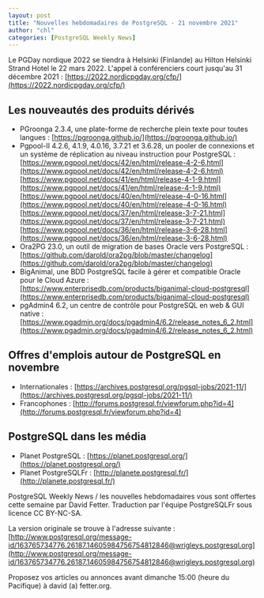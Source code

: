 ```yaml
---
layout: post
title: "Nouvelles hebdomadaires de PostgreSQL - 21 novembre 2021"
author: "chl"
categories: [PostgreSQL Weekly News]
---
```



Le PGDay nordique 2022 se tiendra à Helsinki (Finlande) au Hilton Helsinki Strand Hotel le 22 mars 2022.
L'appel à conférenciers court jusqu'au 31 décembre 2021 :
[https://2022.nordicpgday.org/cfp/](https://2022.nordicpgday.org/cfp/)

## Les nouveautés des produits dérivés

- PGroonga 2.3.4, une plate-forme de recherche plein texte pour toutes langues :
  [https://pgroonga.github.io/](https://pgroonga.github.io/)
- Pgpool-II 4.2.6, 4.1.9, 4.0.16, 3.7.21 et 3.6.28, un pooler de connexions et un système de réplication au niveau instruction pour PostgreSQL :
  [https://www.pgpool.net/docs/42/en/html/release-4-2-6.html](https://www.pgpool.net/docs/42/en/html/release-4-2-6.html) [https://www.pgpool.net/docs/41/en/html/release-4-1-9.html](https://www.pgpool.net/docs/41/en/html/release-4-1-9.html) [https://www.pgpool.net/docs/40/en/html/release-4-0-16.html](https://www.pgpool.net/docs/40/en/html/release-4-0-16.html) [https://www.pgpool.net/docs/37/en/html/release-3-7-21.html](https://www.pgpool.net/docs/37/en/html/release-3-7-21.html) [https://www.pgpool.net/docs/36/en/html/release-3-6-28.html](https://www.pgpool.net/docs/36/en/html/release-3-6-28.html)
- Ora2PG 23.0, un outil de migration de bases Oracle vers PostgreSQL :
  [https://github.com/darold/ora2pg/blob/master/changelog](https://github.com/darold/ora2pg/blob/master/changelog)
- BigAnimal, une BDD PostgreSQL facile à gérer et compatible Oracle pour le Cloud Azure :
  [https://www.enterprisedb.com/products/biganimal-cloud-postgresql](https://www.enterprisedb.com/products/biganimal-cloud-postgresql)
- pgAdmin4 6.2, un centre de contrôle pour PostgreSQL en web & GUI native :
  [https://www.pgadmin.org/docs/pgadmin4/6.2/release_notes_6_2.html](https://www.pgadmin.org/docs/pgadmin4/6.2/release_notes_6_2.html)

<!--more-->

## Offres d'emplois autour de PostgreSQL en novembre

- Internationales : [https://archives.postgresql.org/pgsql-jobs/2021-11/](https://archives.postgresql.org/pgsql-jobs/2021-11/)
- Francophones : [http://forums.postgresql.fr/viewforum.php?id=4](http://forums.postgresql.fr/viewforum.php?id=4)

## PostgreSQL dans les média

- Planet PostgreSQL : [https://planet.postgresql.org/](https://planet.postgresql.org/)
- Planet PostgreSQLFr : [http://planete.postgresql.fr/](http://planete.postgresql.fr/)

PostgreSQL Weekly News / les nouvelles hebdomadaires vous sont offertes cette semaine par David Fetter. Traduction par l'équipe PostgreSQLFr sous licence CC BY-NC-SA.


La version originale se trouve à l'adresse suivante :
[http://www.postgresql.org/message-id/163765734776.26187.14605984756754812846@wrigleys.postgresql.org](http://www.postgresql.org/message-id/163765734776.26187.14605984756754812846@wrigleys.postgresql.org)

Proposez vos articles ou annonces avant dimanche 15:00 (heure du Pacifique) à david (a) fetter.org.

